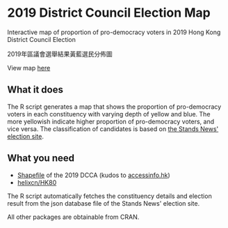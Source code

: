 # 2019 District Council Election Map 
Interactive map of proportion of pro-democracy voters in 2019 Hong Kong District Council Election

2019年區議會選舉結果黃藍選民分佈圖

View map [here](https://elgarteo.github.io/dce_2019/dce_2019.html)

## What it does
The R script generates a map that shows the proportion of pro-democracy voters in each constituency with
varying depth of yellow and blue. The more yellowish indicate higher proportion of pro-democracy voters, and vice versa.
The classification of candidates is based on [the Stands News' election site](https://dce2019.thestandnews.com/).

## What you need
* [Shapefile](https://accessinfo.hk/en/request/shapefileshp_for_2019_district_c) of the 2019 DCCA
(kudos to [accessinfo.hk](https://accessinfo.hk))
* [helixcn/HK80](https://github.com/helixcn/HK80)

The R script automatically fetches the constituency details and election result from the json database file of
the Stands News' election site.

All other packages are obtainable from CRAN.
